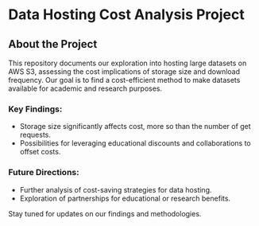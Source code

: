 # Data Hosting Cost Analysis Project

## About the Project

This repository documents our exploration into hosting large datasets on AWS S3, assessing the cost implications of storage size and download frequency. Our goal is to find a cost-efficient method to make datasets available for academic and research purposes.

### Key Findings:

- Storage size significantly affects cost, more so than the number of get requests.
- Possibilities for leveraging educational discounts and collaborations to offset costs.

### Future Directions:

- Further analysis of cost-saving strategies for data hosting.
- Exploration of partnerships for educational or research benefits.

Stay tuned for updates on our findings and methodologies.
